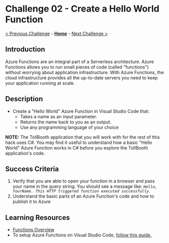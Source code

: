 # Challenge 02 - Create a Hello World Function

[< Previous Challenge](./Challenge-01.md) - **[Home](../README.md)** - [Next Challenge >](./Challenge-03.md)

## Introduction

Azure Functions are an integral part of a Serverless architecture.  Azure Functions allows you to run small pieces of code (called "functions") without worrying about application infrastructure. With Azure Functions, the cloud infrastructure provides all the up-to-date servers you need to keep your application running at scale.

## Description

- Create a "Hello World" Azure Function in Visual Studio Code that:
    - Takes a name as an input parameter.
    - Returns the name back to you as an output.
    - Use any programming language of your choice
  
**NOTE:** The TollBooth application that you will work with for the rest of this hack uses C#. You may find it useful to understand how a basic "Hello World" Azure Function works in C# before you explore the TollBooth application's code.

## Success Criteria

1. Verify that you are able to open your function in a browser and pass your name in the query string.  You should see a message like:
*`Hello, YourName. This HTTP triggered function executed successfully.`*
1. Understand the basic parts of an Azure Function's code and how to publish it to Azure

## Learning Resources

- [Functions Overview](https://docs.microsoft.com/azure/azure-functions/functions-overview)
- To setup Azure Functions on Visual Studio Code, [follow this guide.](https://docs.microsoft.com/en-us/azure/azure-functions/functions-develop-vs-code?tabs=csharp)

